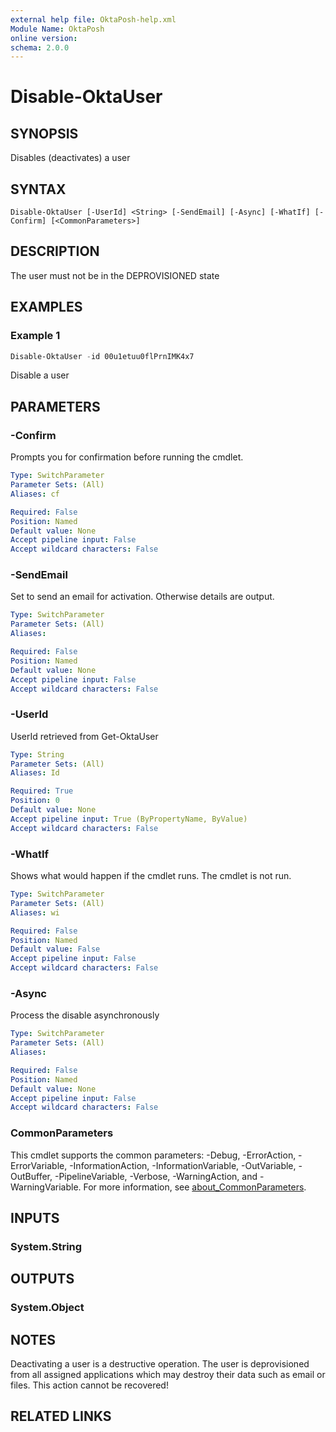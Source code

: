 ```yaml
---
external help file: OktaPosh-help.xml
Module Name: OktaPosh
online version:
schema: 2.0.0
---
```


# Disable-OktaUser

## SYNOPSIS
Disables (deactivates) a user

## SYNTAX

```
Disable-OktaUser [-UserId] <String> [-SendEmail] [-Async] [-WhatIf] [-Confirm] [<CommonParameters>]
```

## DESCRIPTION

The user must not be in the DEPROVISIONED state

## EXAMPLES

### Example 1
```powershell
Disable-OktaUser -id 00u1etuu0flPrnIMK4x7
```

Disable a user

## PARAMETERS

### -Confirm
Prompts you for confirmation before running the cmdlet.

```yaml
Type: SwitchParameter
Parameter Sets: (All)
Aliases: cf

Required: False
Position: Named
Default value: None
Accept pipeline input: False
Accept wildcard characters: False
```

### -SendEmail
Set to send an email for activation.
Otherwise details are output.

```yaml
Type: SwitchParameter
Parameter Sets: (All)
Aliases:

Required: False
Position: Named
Default value: None
Accept pipeline input: False
Accept wildcard characters: False
```

### -UserId
UserId retrieved from Get-OktaUser

```yaml
Type: String
Parameter Sets: (All)
Aliases: Id

Required: True
Position: 0
Default value: None
Accept pipeline input: True (ByPropertyName, ByValue)
Accept wildcard characters: False
```

### -WhatIf
Shows what would happen if the cmdlet runs.
The cmdlet is not run.

```yaml
Type: SwitchParameter
Parameter Sets: (All)
Aliases: wi

Required: False
Position: Named
Default value: False
Accept pipeline input: False
Accept wildcard characters: False
```

### -Async
Process the disable asynchronously

```yaml
Type: SwitchParameter
Parameter Sets: (All)
Aliases:

Required: False
Position: Named
Default value: None
Accept pipeline input: False
Accept wildcard characters: False
```

### CommonParameters
This cmdlet supports the common parameters: -Debug, -ErrorAction, -ErrorVariable, -InformationAction, -InformationVariable, -OutVariable, -OutBuffer, -PipelineVariable, -Verbose, -WarningAction, and -WarningVariable. For more information, see [about_CommonParameters](http://go.microsoft.com/fwlink/?LinkID=113216).

## INPUTS

### System.String

## OUTPUTS

### System.Object

## NOTES
Deactivating a user is a destructive operation.
The user is deprovisioned from all assigned applications which may destroy their data such as email or files.
This action cannot be recovered!

## RELATED LINKS
